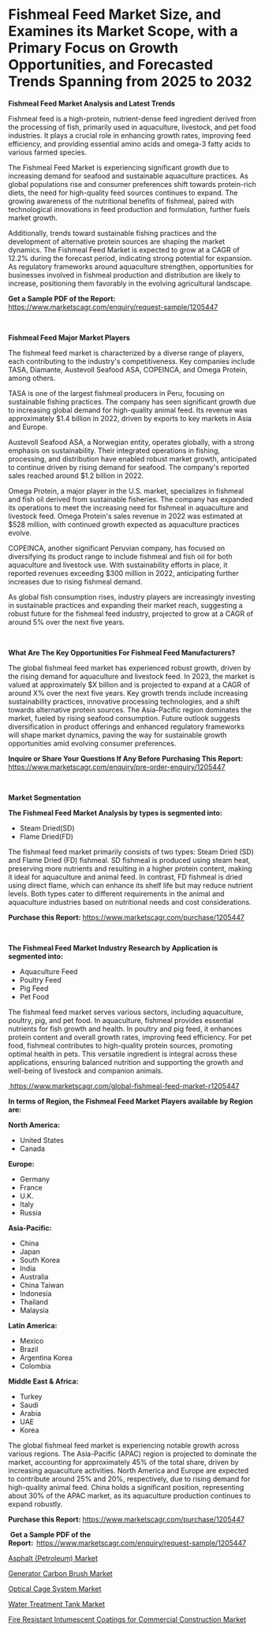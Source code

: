 <p><h1>Fishmeal Feed Market Size, and Examines its Market Scope, with a Primary Focus on Growth Opportunities, and Forecasted Trends Spanning from 2025 to 2032</h1></p><p><strong>Fishmeal Feed Market Analysis and Latest Trends</strong></p>
<p><p>Fishmeal feed is a high-protein, nutrient-dense feed ingredient derived from the processing of fish, primarily used in aquaculture, livestock, and pet food industries. It plays a crucial role in enhancing growth rates, improving feed efficiency, and providing essential amino acids and omega-3 fatty acids to various farmed species. </p><p>The Fishmeal Feed Market is experiencing significant growth due to increasing demand for seafood and sustainable aquaculture practices. As global populations rise and consumer preferences shift towards protein-rich diets, the need for high-quality feed sources continues to expand. The growing awareness of the nutritional benefits of fishmeal, paired with technological innovations in feed production and formulation, further fuels market growth. </p><p>Additionally, trends toward sustainable fishing practices and the development of alternative protein sources are shaping the market dynamics. The Fishmeal Feed Market is expected to grow at a CAGR of 12.2% during the forecast period, indicating strong potential for expansion. As regulatory frameworks around aquaculture strengthen, opportunities for businesses involved in fishmeal production and distribution are likely to increase, positioning them favorably in the evolving agricultural landscape.</p></p>
<p><strong>Get a Sample PDF of the Report:&nbsp;</strong> <a href="https://www.marketscagr.com/enquiry/request-sample/1205447?utm_campaign=2194&utm_medium=2&utm_source=Github&utm_content=ia&utm_term=26032025&utm_id=fishmeal-feed">https://www.marketscagr.com/enquiry/request-sample/1205447</a></p>
<p>&nbsp;</p>
<p><strong>Fishmeal Feed Major Market Players</strong></p>
<p><p>The fishmeal feed market is characterized by a diverse range of players, each contributing to the industry's competitiveness. Key companies include TASA, Diamante, Austevoll Seafood ASA, COPEINCA, and Omega Protein, among others. </p><p>TASA is one of the largest fishmeal producers in Peru, focusing on sustainable fishing practices. The company has seen significant growth due to increasing global demand for high-quality animal feed. Its revenue was approximately $1.4 billion in 2022, driven by exports to key markets in Asia and Europe.</p><p>Austevoll Seafood ASA, a Norwegian entity, operates globally, with a strong emphasis on sustainability. Their integrated operations in fishing, processing, and distribution have enabled robust market growth, anticipated to continue driven by rising demand for seafood. The company's reported sales reached around $1.2 billion in 2022.</p><p>Omega Protein, a major player in the U.S. market, specializes in fishmeal and fish oil derived from sustainable fisheries. The company has expanded its operations to meet the increasing need for fishmeal in aquaculture and livestock feed. Omega Protein's sales revenue in 2022 was estimated at $528 million, with continued growth expected as aquaculture practices evolve.</p><p>COPEINCA, another significant Peruvian company, has focused on diversifying its product range to include fishmeal and fish oil for both aquaculture and livestock use. With sustainability efforts in place, it reported revenues exceeding $300 million in 2022, anticipating further increases due to rising fishmeal demand.</p><p>As global fish consumption rises, industry players are increasingly investing in sustainable practices and expanding their market reach, suggesting a robust future for the fishmeal feed industry, projected to grow at a CAGR of around 5% over the next five years.</p></p>
<p>&nbsp;</p>
<p><strong>What Are The Key Opportunities For Fishmeal Feed Manufacturers?</strong></p>
<p><p>The global fishmeal feed market has experienced robust growth, driven by the rising demand for aquaculture and livestock feed. In 2023, the market is valued at approximately $X billion and is projected to expand at a CAGR of around X% over the next five years. Key growth trends include increasing sustainability practices, innovative processing technologies, and a shift towards alternative protein sources. The Asia-Pacific region dominates the market, fueled by rising seafood consumption. Future outlook suggests diversification in product offerings and enhanced regulatory frameworks will shape market dynamics, paving the way for sustainable growth opportunities amid evolving consumer preferences.</p></p>
<p><strong>Inquire or Share Your Questions If Any Before Purchasing This Report:</strong> <a href="https://www.marketscagr.com/enquiry/pre-order-enquiry/1205447?utm_campaign=2194&utm_medium=2&utm_source=Github&utm_content=ia&utm_term=26032025&utm_id=fishmeal-feed">https://www.marketscagr.com/enquiry/pre-order-enquiry/1205447</a></p>
<p>&nbsp;</p>
<p><strong>Market Segmentation</strong></p>
<p><strong>The Fishmeal Feed Market Analysis by types is segmented into:</strong></p>
<p><ul><li>Steam Dried(SD)</li><li>Flame Dried(FD)</li></ul></p>
<p><p>The fishmeal feed market primarily consists of two types: Steam Dried (SD) and Flame Dried (FD) fishmeal. SD fishmeal is produced using steam heat, preserving more nutrients and resulting in a higher protein content, making it ideal for aquaculture and animal feed. In contrast, FD fishmeal is dried using direct flame, which can enhance its shelf life but may reduce nutrient levels. Both types cater to different requirements in the animal and aquaculture industries based on nutritional needs and cost considerations.</p></p>
<p><strong>Purchase this Report:&nbsp;</strong><a href="https://www.marketscagr.com/purchase/1205447?utm_campaign=2194&utm_medium=2&utm_source=Github&utm_content=ia&utm_term=26032025&utm_id=fishmeal-feed">https://www.marketscagr.com/purchase/1205447</a></p>
<p>&nbsp;</p>
<p><strong>The Fishmeal Feed Market Industry Research by Application is segmented into:</strong></p>
<p><ul><li>Aquaculture Feed</li><li>Poultry Feed</li><li>Pig Feed</li><li>Pet Food</li></ul></p>
<p><p>The fishmeal feed market serves various sectors, including aquaculture, poultry, pig, and pet food. In aquaculture, fishmeal provides essential nutrients for fish growth and health. In poultry and pig feed, it enhances protein content and overall growth rates, improving feed efficiency. For pet food, fishmeal contributes to high-quality protein sources, promoting optimal health in pets. This versatile ingredient is integral across these applications, ensuring balanced nutrition and supporting the growth and well-being of livestock and companion animals.</p></p>
<p><a href="https://www.marketscagr.com/global-fishmeal-feed-market-r1205447?utm_campaign=2194&utm_medium=2&utm_source=Github&utm_content=ia&utm_term=26032025&utm_id=fishmeal-feed">&nbsp;https://www.marketscagr.com/global-fishmeal-feed-market-r1205447</a></p>
<p><strong>In terms of Region, the Fishmeal Feed Market Players available by Region are:</strong></p>
<p>
    <p> <strong> North America: </strong>
        <ul>
            <li>United States</li>
            <li>Canada</li>
        </ul>
        </p> 
    <p> <strong> Europe: </strong>
        <ul>
            <li>Germany</li>
            <li>France</li>
            <li>U.K.</li>
            <li>Italy</li>
            <li>Russia</li>
        </ul>
        </p> 
    <p> <strong> Asia-Pacific: </strong>
        <ul>
            <li>China</li>
            <li>Japan</li>
            <li>South Korea</li>
            <li>India</li>
            <li>Australia</li>
            <li>China Taiwan</li>
            <li>Indonesia</li>
            <li>Thailand</li>
            <li>Malaysia</li>
        </ul>
        </p> 
    <p> <strong> Latin America: </strong>
        <ul>
            <li>Mexico</li>
            <li>Brazil</li>
            <li>Argentina Korea</li>
            <li>Colombia</li>
        </ul>
        </p> 
    <p> <strong> Middle East & Africa: </strong>
        <ul>
            <li>Turkey</li>
            <li>Saudi</li>
            <li>Arabia</li>
            <li>UAE</li>
            <li>Korea</li>
        </ul>
    </p>
    </p>
<p><p>The global fishmeal feed market is experiencing notable growth across various regions. The Asia-Pacific (APAC) region is projected to dominate the market, accounting for approximately 45% of the total share, driven by increasing aquaculture activities. North America and Europe are expected to contribute around 25% and 20%, respectively, due to rising demand for high-quality animal feed. China holds a significant position, representing about 30% of the APAC market, as its aquaculture production continues to expand robustly.</p></p>
<p><strong>Purchase this Report: </strong><a href="https://www.marketscagr.com/purchase/1205447?utm_campaign=2194&utm_medium=2&utm_source=Github&utm_content=ia&utm_term=26032025&utm_id=fishmeal-feed">https://www.marketscagr.com/purchase/1205447</a></p>
<p>&nbsp;<strong>Get a Sample PDF of the Report:&nbsp;&nbsp;</strong><a href="https://www.marketscagr.com/enquiry/request-sample/1205447?utm_campaign=2194&utm_medium=2&utm_source=Github&utm_content=ia&utm_term=26032025&utm_id=fishmeal-feed">https://www.marketscagr.com/enquiry/request-sample/1205447</a></p>
<p><strong></strong></p>
<p><p><a href="https://github.com/pupunhez/Market-Research-Report-List-1/blob/main/asphalt-petroleum-market.md?utm_campaign=2194&utm_medium=2&utm_source=Github&utm_content=ia&utm_term=26032025&utm_id=fishmeal-feed">Asphalt (Petroleum) Market</a></p><p><a href="https://www.linkedin.com/pulse/forecasting-generator-carbon-brush-market-expected-growth-rate-a3sse?utm_campaign=2194&utm_medium=2&utm_source=Github&utm_content=ia&utm_term=26032025&utm_id=fishmeal-feed">Generator Carbon Brush Market</a></p><p><a href="https://www.linkedin.com/pulse/optical-cage-system-market-report-historical-trends-future-projections-gykve?utm_campaign=2194&utm_medium=2&utm_source=Github&utm_content=ia&utm_term=26032025&utm_id=fishmeal-feed">Optical Cage System Market</a></p><p><a href="https://www.linkedin.com/pulse/value-segmentation-share-andanalysis-water-treatment-tank-market-aja3e?utm_campaign=2194&utm_medium=2&utm_source=Github&utm_content=ia&utm_term=26032025&utm_id=fishmeal-feed">Water Treatment Tank Market</a></p><p><a href="https://github.com/roceljiabur/Market-Research-Report-List-1/blob/main/fire-resistant-intumescent-coatings-for-commercial-construction-market.md?utm_campaign=2194&utm_medium=2&utm_source=Github&utm_content=ia&utm_term=26032025&utm_id=fishmeal-feed">Fire Resistant Intumescent Coatings for Commercial Construction Market</a></p></p>